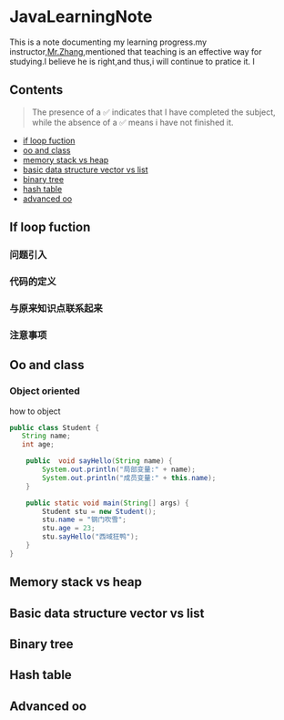 # JavaLearningNote
This is a note documenting my learning progress.my instructor,[Mr.Zhang](https://github.com/mincongzhang),mentioned that teaching is an effective way for studying.I believe he is right,and thus,i will continue to pratice it.
I 
## Contents
> The presence of a ✅ indicates that I have completed the subject, while the absence of a ✅ means i have not finished it.
* [if loop fuction](#if-loop-fuction) 
* [oo and class](#oo-and-class)
* [memory stack vs heap](#memory-stack-vs-heap)
* [basic data structure vector vs list](#basic-data-structure-vector-vs-list)
* [binary tree](#binary-tree)
* [hash table](#hash-table)
* [advanced oo](#advanced-oo)

## If loop fuction
### 问题引入

### 代码的定义

### 与原来知识点联系起来

### 注意事项

## Oo and class 
### Object oriented
how to object
``` java
public class Student {
   String name;
   int age;

    public  void sayHello(String name) {
        System.out.println("局部变量:" + name);
        System.out.println("成员变量:" + this.name);
    }

    public static void main(String[] args) {
        Student stu = new Student();
        stu.name = "钢门吹雪";
        stu.age = 23;
        stu.sayHello("西域狂鸭");
    }
}
```
## Memory stack vs heap
## Basic data structure vector vs list
## Binary tree
## Hash table
## Advanced oo
